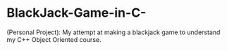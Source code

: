 # BlackJack-Game-in-C-
(Personal Project): My attempt at making a blackjack game to understand my C++ Object Oriented course.
